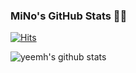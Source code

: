 ### MiNo's GitHub Stats 🤘👊
[![Hits](https://hits.seeyoufarm.com/api/count/incr/badge.svg?url=https%3A%2F%2Fgithub.com%2Fyeemh%2Fhit-counter&count_bg=%2379C83D&title_bg=%23555555&icon=&icon_color=%23E7E7E7&title=hits&edge_flat=false)](https://hits.seeyoufarm.com)

![yeemh's github stats](https://github-readme-stats.vercel.app/api?username=yeemh&show_icons=true)

